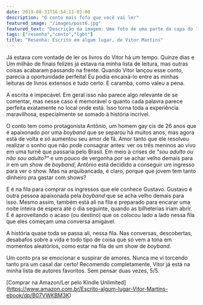 ```yaml
---
date: 2019-08-31T16:54:11-03:00
description: "O conto mais fofo que você vai ler"
featured_image: "/images/post6.jpg"
featured_text: "Descrição da imagem: Uma foto de uma parte da capa do livro em zoom no centro e na lateral a capa completa do livro. A capa é misto de roxo claro e escuro. No topo, em amarelo, o nome do autor (Vitor Martins). Embaixo, o título em branco (Escrito em algum lugar). No centro da capa, dois garotos estão sentados contra uma grade. Um deles é branco, gordo, cabelo marrom claro e alto. Ele veste uma blusa branca, usa relógio e uma calça rosa. O tênis dele é branco ocm listras pretas. Do lado esquerdo dele está um pacote de fast food e um copo de refrigerante. Ao lado direito dele há um garoto negro, alto, cabelo black power rapasdo na lateral. Ele usa uma blusa de frio amarela, relógio e segura um celular e usa fones de ouvido. Usa uma bermuda branca, tênis branco e meias amarelas."
tags: ["resenha","conto","lgbt"]
title: "Resenha: Escrito em algum lugar, de Vitor Martins"
---
```


Já estava com vontade de ler os livros do Vitor há um tempo. Quinze dias e Um milhão de finais felizes já estava na minha lista de leitura, mas outras coisas acabaram passando na frente. Quando Vitor lançou esse conto, parecia a oportunidade perfeita! Eu podia encaixá-lo entre as minhas leituras de livros extensos e tudo certo. E caramba, como valeu a pena.

A escrita é impecável. Em geral isso não parece algo relevante de se comentar, mas nesse caso é memorável o quanto cada palavra parece perfeita exatamente no local onde está. Isso torna toda a experiência maravilhosa, especialmente se somado à história incrível.

O conto tem como protagonista Antônio, um homem gay cis de 26 anos que é apaixonado por uma _boyband_ que se separou há muitos anos, mas agora está de volta e só aumentou seu amor de fã. Amor tanto que ele resolveu realizar o sonho que não pode consagrar antes: ver os três meninos ao vivo em uma turnê que passaria pelo Brasil. Em meio à crises de _"sou adulto ou não sou adulto?"_ e um pouco de vergonha por se achar velho demais para ir em um show de _boyband_, Antônio está decidido a conseguir um ingresso para ver o show. Mas na arquibancada, é claro, porque que jovem tem tanto dinheiro pra gastar com shows?

E é na fila para comprar os ingressos que ele conhece Gustavo. Gustavo é outra pessoa apaixonada pela _boyband_ que se acha velho demais para isso. Mesmo assim, também está ali na fila e preparado para encarar uma noite inteira de espera até o dia seguinte, quando as bilheterias iriam abrir. E é aproveitando o acaso (ou destino) que os colocou lado a lado nessa fila que eles começam uma conversa amigável. 

A história quase toda se passa ali, nessa fila. Nas conversas, descobertas, desabafos sobre a vida e todo tipo de coisa que só vem a tona em momentos aleatórios, como estar na fila de um show de _boyband_. 

Um conto pra se emocionar e suspirar de amores. Nunca me vi torcendo tanto pra um casal dar certo! Recomendo completamente, Vitor já está na minha lista de autores favoritos. Sem pensar duas vezes, 5/5.

[Comprar na Amazon/Ler pelo Kindle Unlimited] (https://www.amazon.com.br/Escrito-algum-lugar-Vitor-Martins-ebook/dp/B07VWKBM3K)

